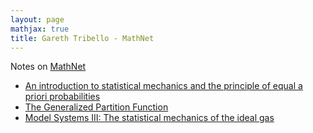 ```yaml
---
layout: page
mathjax: true
title: Gareth Tribello - MathNet
---
```

Notes on [MathNet](http://gtribello.github.io/mathNET)

* [An introduction to statistical mechanics and the principle of equal a priori probabilities](https://www.youtube.com/watch?v=0LdL1LUrE0I)
* [The Generalized Partition Function](http://gtribello.github.io/mathNET/generalised-partition-video.html)
* [Model Systems III: The statistical mechanics of the ideal gas](https://www.youtube.com/watch?v=MOOV1K5mKeY)
